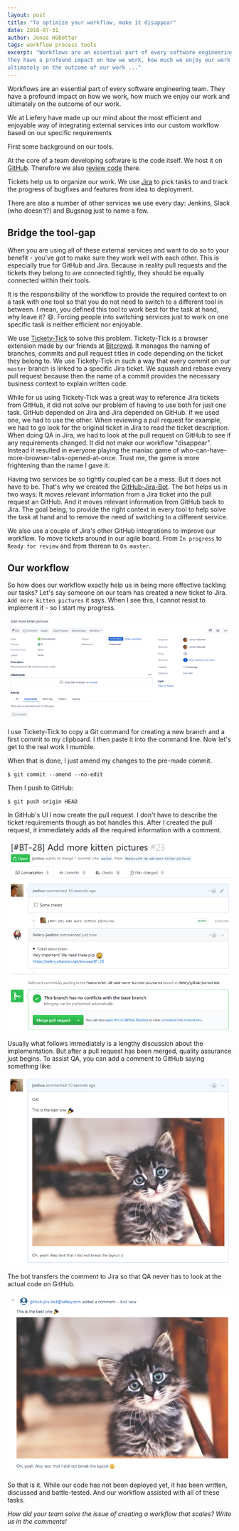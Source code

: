 ```yaml
---
layout: post
title: "To optimize your workflow, make it disappear"
date: 2018-07-31
author: Jonas Hübotter
tags: workflow process tools
excerpt: "Workflows are an essential part of every software engineering team.
They have a profound impact on how we work, how much we enjoy our work and
ultimately on the outcome of our work ..."
---
```


[ticket-jira]: /images/posts/to-optimize-your-workflow-make-it-disappear/ticket-jira.png
[ticket-github]: /images/posts/to-optimize-your-workflow-make-it-disappear/ticket-github.png
[qa-comment-github]: /images/posts/to-optimize-your-workflow-make-it-disappear/qa-comment-github.png
[qa-comment-jira]: /images/posts/to-optimize-your-workflow-make-it-disappear/qa-comment-jira.png

Workflows are an essential part of every software engineering team. They have a
profound impact on how we work, how much we enjoy our work and ultimately on the
outcome of our work.

We at Liefery have made up our mind about the most efficient and enjoyable
way of integrating external services into our custom workflow based on our
specific requirements

First some background on our tools.

At the core of a team developing software is the code itself. We host it on
[GitHub](https://github.com/). Therefore we also
[review code](https://engineering.liefery.com/2018/02/21/how-we-do-code-reviews)
there.

Tickets help us to organize our work. We use
[Jira](https://www.atlassian.com/software/jira) to pick tasks to and track
the progress of bugfixes and features from idea to deployment.

There are also a number of other services we use every day: Jenkins, Slack
(who doesn't?) and Bugsnag just to name a few.

## Bridge the tool-gap

When you are using all of these external services and want to do so to your
benefit - you've got to make sure they work well with each other. This is
especially true for GitHub and Jira. Because in reality pull requests and the
tickets they belong to are connected tightly, they should be equally connected
within their tools.

It is the responsibility of the workflow to provide the required context to
on a task with one tool so that you do not need to switch to a different tool in
between. I mean, you defined this tool to work best for the task at hand, why
leave it? :smile:. Forcing people into switching services just to work on one
specific task is neither efficient nor enjoyable.

We use [Tickety-Tick](https://github.com/bitcrowd/tickety-tick) to solve this
problem. Tickety-Tick is a browser extension made by our friends at
[Bitcrowd](https://bitcrowd.net/). It manages the naming of branches, commits
and pull request titles in code depending on the ticket they belong to. We use
Tickety-Tick in such a way that every commit on our `master` branch is linked to
a specific Jira ticket. We squash and rebase every pull request because then the
name of a commit provides the necessary business context to explain written
code.

While for us using Tickety-Tick was a great way to reference Jira tickets from
GitHub, it did not solve our problem of having to use both for just one task.
GitHub depended on Jira and Jira depended on GitHub. If we used one, we had to
use the other. When reviewing a pull request for example, we had to go look for
the original ticket in Jira to read the ticket description. When doing QA in
Jira, we had to look at the pull request on GitHub to see if any requirements
changed. It did not make our workflow "disappear". Instead it resulted in
everyone playing the maniac game of
who-can-have-more-browser-tabs-opened-at-once. Trust me, the game is more
frightening than the name I gave it.

Having two services be so tightly coupled can be a mess. But it does not have
to be. That's why we created the
[GitHub-Jira-Bot](https://github.com/liefery/github-jira-bot). The bot helps us
in two ways: It moves relevant information from a Jira ticket into the pull
request an GitHub. And it moves relevant information from GitHub back to Jira.
The goal being, to provide the right context in every tool to help solve the
task at hand and to remove the need of switching to a different service.

We also use a couple of Jira's other GitHub integrations to improve our
workflow. To move tickets around in our agile board. From `In progress` to
`Ready for review` and from thereon to `On master`.

## Our workflow

So how does our workflow exactly help us in being more effective tackling our tasks?
Let's say someone on our team has created a new ticket to Jira. `Add more kitten
pictures` it says. When I see this, I cannot resist to implement it - so I start
my progress.

![Jira ticket][ticket-jira]

I use Tickety-Tick to copy a Git command for creating a new branch and a first
commit to my clipboard. I then paste it into the command line. Now let's get to
the real work I mumble.

When that is done, I just amend my changes to the pre-made commit.

```
$ git commit --amend --no-edit
```

Then I push to GitHub:

```
$ git push origin HEAD
```

In GitHub's UI I now create the pull request. I don't have to describe the
ticket requirements though as bot handles this. After I created the pull
request, it immediately adds all the required information with a comment.

![Jira ticket description in the pull request on GitHub][ticket-github]

Usually what follows immediately is a lengthy discussion about the
implementation. But after a pull request has been merged, quality assurance just
begins. To assist QA, you can add a comment to GitHub saying something like:

![QA comment][qa-comment-github]

The bot transfers the comment to Jira so that QA never has to look at the actual
code on GitHub.

![QA comment in the Jira ticket][qa-comment-jira]

So that is it. While our code has not been deployed yet, it has been written,
discussed and battle-tested. And our workflow assisted with all of these tasks.


_How did your team solve the issue of creating a workflow that scales? Write us
in the comments!_
